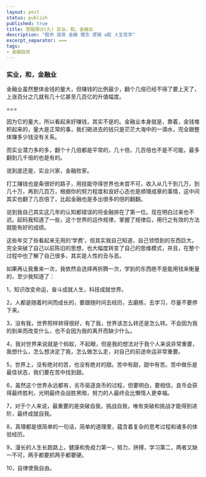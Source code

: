 ```yaml
---
layout: post
status: publish
published: true
title: 思路探讨(九) 实业，和，金融业
description: "股市 投资 金融 理念 逻辑 a股 人生哲学"
excerpt_separator: ===
tags:
- 金融投资
---
```


### 实业，和，金融业

金融业虽然整体金钱的量大，但赚钱的比例最少，翻个几倍已经不得了要上天了，上涨百分之几就有几十亿甚至几百亿的升值幅度。

===

因为它的量大，所以看起来好赚钱，其实不是的。金融业本身就是，靠着，金钱堆积起来的，量大是正常的事，我们砸进去的钱只是茫茫大海中的一滴水，完全跟整体赚多少钱没有关系。

而实业潜力多的多，翻个十几倍都是平常的，几十倍，几百倍也不是不可能，最多翻到几千倍的也是有的。

说到底还是，实业兴家，金融败家。

打工赚钱也是条很好的路子，用技能夺得世界也未尝不可，收入从几千到几万，到几十万，再到几百万，根据你的努力程度和良好心态也是顺理成章的事情，这中间其实也翻了几百倍了，比起金融也是多出很多的倍的翻翻。

说到我自己其实这几年的认知都错误的将金融排在了第一位。现在明白过来也不迟。起码我知道了一些，这个世界的运作规律，掌握了规律后，用行之有效的方法就能有好的成绩。

这些年交了些看起来无用的‘学费’，但其实我自己知道，自己领悟到的东西巨大，完全突破了自己以前陈旧的思想，也大幅度转变了自己的思维模式，并且，在整个过程中也了解了自己很多，其实是人性的丑与恶。

如果再让我重来一次，我依然会选择再折腾一次，学到的东西绝不是能用钱来衡量的，至少我知道了：

1，知识改变命运，奋斗成就人生，科技成就世界。

2，人都是随着时间而成长的，要跟随时间去经历，去磨练，去学习，尽量不要停下来。

3，没有我，世界照样转得很好，有了我，世界该怎么转还是怎么转。不会因为我的到来而改变什么，也不会因为我的离开而缺少什么。

4，我对世界来说就是个蚂蚁，不起眼，但是我的想法对于我个人来说非常重要，我想什么，怎么想决定了我，怎么做怎么走，对自己的前途命运非常重要。

5，世界上，没有绝对的苦，也没有绝对的甜。苦中有甜，甜中有苦。苦中做乐是最佳状态，我们要在苦中找到甜。

6，虽然这个世界永远都有，劣币驱逐良币的过程，但要明白，要相信，良币会获得最终胜利，光明最终会战胜黑暗，努力的人最终会比懒惰人更幸福。

7，对于个人来说，最重要的是突破自我，挑战自我，唯有突破和挑战才能得到进阶，最终成就自我。

8，真理都是很简单的一句话，简单的道理里，蕴含着复杂的思考过程和诸多的体验经历。

9，漫长的人生长跑路上，健康和免疫力第一，努力，拼搏，学习第二，两者又缺一不可，两手都要抓两手都要硬。

10，自律使我自由。
